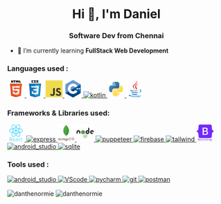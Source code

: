 <h1 align="center">Hi 👋, I'm Daniel</h1>
<h3 align="center">Software Dev from Chennai</h3>

- 🌱 I’m currently learning **FullStack Web Development**

<h3 align="left">Languages used :</h3>

<a
	href="https://www.w3.org/html/"
	target="_blank"
	rel="noreferrer">
	<img
		src="https://raw.githubusercontent.com/devicons/devicon/master/icons/html5/html5-original-wordmark.svg"
		alt="html5"
		width="40"
		height="40" />
</a>
<a
	href="https://www.w3schools.com/css/"
	target="_blank"
	rel="noreferrer">
	<img
		src="https://raw.githubusercontent.com/devicons/devicon/master/icons/css3/css3-original-wordmark.svg"
		alt="css3"
		width="40"
		height="40" />
</a>
<a
	href="https://developer.mozilla.org/en-US/docs/Web/JavaScript"
	target="_blank"
	rel="noreferrer">
	<img
		src="https://raw.githubusercontent.com/devicons/devicon/master/icons/javascript/javascript-original.svg"
		alt="javascript"
		width="40"
		height="40" />
</a>
<a
	href="https://www.w3schools.com/cpp/"
	target="_blank"
	rel="noreferrer">
	<img
		src="https://raw.githubusercontent.com/devicons/devicon/master/icons/cplusplus/cplusplus-original.svg"
		alt="cplusplus"
		width="40"
		height="40" />
</a>
<a
	href="https://kotlinlang.org"
	target="_blank"
	rel="noreferrer">
	<img
		src="https://www.vectorlogo.zone/logos/kotlinlang/kotlinlang-icon.svg"
		alt="kotlin"
		width="40"
		height="40" />
</a>
<a
	href="https://www.python.org"
	target="_blank"
	rel="noreferrer">
	<img
		src="https://raw.githubusercontent.com/devicons/devicon/master/icons/python/python-original.svg"
		alt="python"
		width="40"
		height="40" />
</a>
<a
	href="https://www.java.com"
	target="_blank"
	rel="noreferrer">
	<img
		src="https://raw.githubusercontent.com/devicons/devicon/master/icons/java/java-original.svg"
		alt="java"
		width="40"
		height="40" />
</a>

<h3>Frameworks & Libraries used:</h3>
<p align="left">
	<a
		href="https://reactjs.org/"
		target="_blank"
		rel="noreferrer">
		<img
			src="https://raw.githubusercontent.com/devicons/devicon/master/icons/react/react-original-wordmark.svg"
			alt="react"
			width="40"
			height="40" />
	</a>
	<a
		href="https://expressjs.com"
		target="_blank"
		rel="noreferrer">
		<img
			src="https://cdn.jsdelivr.net/gh/devicons/devicon/icons/express/express-original.svg"
			alt="express"
			width="40"
			height="40" />
	</a>
	<a
		href="https://www.mongodb.com/"
		target="_blank"
		rel="noreferrer">
		<img
			src="https://raw.githubusercontent.com/devicons/devicon/master/icons/mongodb/mongodb-original-wordmark.svg"
			alt="mongodb"
			width="40"
			height="40" />
	</a>
	<a
		href="https://nodejs.org"
		target="_blank"
		rel="noreferrer">
		<img
			src="https://raw.githubusercontent.com/devicons/devicon/master/icons/nodejs/nodejs-original-wordmark.svg"
			alt="nodejs"
			width="40"
			height="40" />
	</a>
	<a
		href="https://github.com/puppeteer/puppeteer"
		target="_blank"
		rel="noreferrer">
		<img
			src="https://www.vectorlogo.zone/logos/pptrdev/pptrdev-official.svg"
			alt="puppeteer"
			width="40"
			height="40" />
	</a>
	<a
		href="https://firebase.google.com/"
		target="_blank"
		rel="noreferrer">
		<img
			src="https://www.vectorlogo.zone/logos/firebase/firebase-icon.svg"
			alt="firebase"
			width="40"
			height="40" />
	</a>
	<a
		href="https://tailwindcss.com/"
		target="_blank"
		rel="noreferrer">
		<img
			src="https://www.vectorlogo.zone/logos/tailwindcss/tailwindcss-icon.svg"
			alt="tailwind"
			width="40"
			height="40" />
	</a>
	<a
		href="https://getbootstrap.com"
		target="_blank"
		rel="noreferrer">
		<img
			src="https://raw.githubusercontent.com/devicons/devicon/master/icons/bootstrap/bootstrap-plain-wordmark.svg"
			alt="bootstrap"
			width="40"
			height="40" />
	</a>
	<br />
	<a
		href="https://developer.android.com"
		target="_blank"
		rel="noreferrer">
		<img
			src="https://cdn.jsdelivr.net/gh/devicons/devicon/icons/android/android-original-wordmark.svg"
			alt="android_studio"
			width="40"
			height="40" />
	</a>
	<a
		href="https://www.sqlite.org/"
		target="_blank"
		rel="noreferrer">
		<img
			src="https://www.vectorlogo.zone/logos/sqlite/sqlite-icon.svg"
			alt="sqlite"
			width="40"
			height="40" />
	</a>
</p>

<h3>Tools used :</h3>
<a
	href="https://developer.android.com"
	target="_blank"
	rel="noreferrer">
	<img
		src="https://cdn.jsdelivr.net/gh/devicons/devicon/icons/androidstudio/androidstudio-original.svg"
		alt="android_studio"
		width="40"
		height="40" />
</a>
<a
	href="https://developer.android.com"
	target="_blank"
	rel="noreferrer">
	<img
		src="https://cdn.jsdelivr.net/gh/devicons/devicon/icons/vscode/vscode-original-wordmark.svg"
		alt="VScode"
		width="40"
		height="40" />
</a>
<a
	href="https://www.jetbrains.com/pycharm/"
	target="_blank"
	rel="noreferrer">
	<img
		src="https://cdn.jsdelivr.net/gh/devicons/devicon/icons/pycharm/pycharm-original-wordmark.svg"
		alt="pycharm"
		width="40"
		height="40" />
</a>
<a
	href="https://git-scm.com/"
	target="_blank"
	rel="noreferrer">
	<img
		src="https://www.vectorlogo.zone/logos/git-scm/git-scm-icon.svg"
		alt="git"
		width="40"
		height="40" />
</a>
<a
	href="https://postman.com"
	target="_blank"
	rel="noreferrer">
	<img
		src="https://www.vectorlogo.zone/logos/getpostman/getpostman-icon.svg"
		alt="postman"
		width="40"
		height="40" />
</a>

<p>
	<img
		align="center"
		src="https://github-readme-stats.vercel.app/api/top-langs?username=danthenormie&show_icons=true&locale=en&layout=compact"
		alt="danthenormie" />
	<img
		align="center"
		src="https://github-readme-streak-stats.herokuapp.com/?user=danthenormie&"
		alt="danthenormie"
		height="165" />
</p>
